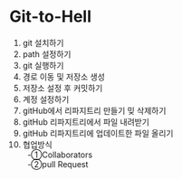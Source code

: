 # Git-to-Hell
1. git 설치하기 <br>
2. path 설정하기 <br>
3. git 실행하기 <br>
4. 경로 이동 및 저장소 생성 <br>
5. 저장소 설정 후 커밋하기 <br>
6. 계정 설정하기 <br>
7. gitHub에서 리파지트리 만들기 밎 삭제하기 <br>
8. gitHub 리파지트리에서 파일 내려받기 <br>
9. gitHub 리파지트리에 업데이트한 파일 올리기 <br>
10. 협업방식 <br>
&nbsp;&nbsp;-①Collaborators <br>
&nbsp;&nbsp;-②pull Request <br>